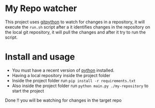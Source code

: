 # My Repo watcher

This project uses [gitpython](https://gitpython.readthedocs.io/en/stable/intro.html) to watch for changes in a repository, it will execute the `run.sh` script after a it identifies changes in the repository on the local git repository, it will pull the changes and after it try to run the script.

# Install and usage
+ You must have a recent version of [python](https://www.python.org/) installed.
+ Having a local repository inside the project folder
+ Inside the project folder run `pip install -r requirements.txt`
+ Also inside the project folder run `python main.py ./my-repository` to start the project

Done !! you will be watching for changes in the target repo
